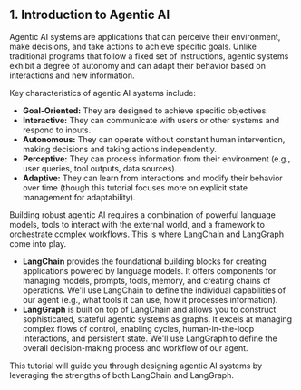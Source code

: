 ## 1. Introduction to Agentic AI

Agentic AI systems are applications that can perceive their environment, make decisions, and take actions to achieve specific goals. Unlike traditional programs that follow a fixed set of instructions, agentic systems exhibit a degree of autonomy and can adapt their behavior based on interactions and new information.

Key characteristics of agentic AI systems include:
- **Goal-Oriented:** They are designed to achieve specific objectives.
- **Interactive:** They can communicate with users or other systems and respond to inputs.
- **Autonomous:** They can operate without constant human intervention, making decisions and taking actions independently.
- **Perceptive:** They can process information from their environment (e.g., user queries, tool outputs, data sources).
- **Adaptive:** They can learn from interactions and modify their behavior over time (though this tutorial focuses more on explicit state management for adaptability).

Building robust agentic AI requires a combination of powerful language models, tools to interact with the external world, and a framework to orchestrate complex workflows. This is where LangChain and LangGraph come into play.

- **LangChain** provides the foundational building blocks for creating applications powered by language models. It offers components for managing models, prompts, tools, memory, and creating chains of operations. We\'ll use LangChain to define the individual capabilities of our agent (e.g., what tools it can use, how it processes information).
- **LangGraph** is built on top of LangChain and allows you to construct sophisticated, stateful agentic systems as graphs. It excels at managing complex flows of control, enabling cycles, human-in-the-loop interactions, and persistent state. We\'ll use LangGraph to define the overall decision-making process and workflow of our agent.

This tutorial will guide you through designing agentic AI systems by leveraging the strengths of both LangChain and LangGraph. 